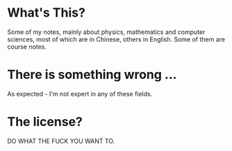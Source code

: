 # What's This?

Some of my notes, mainly about physics, mathematics and computer sciences, most of which are in Chinese, others in English.
Some of them are course notes.

# There is something wrong ...

As expected - I'm not expert in any of these fields. 

# The license?

DO WHAT THE FUCK YOU WANT TO.